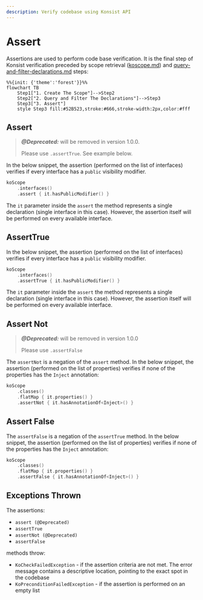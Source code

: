 ```yaml
---
description: Verify codebase using Konsist API
---
```


# Assert

Assertions are used to perform code base verification. It is the final step of Konsist verification preceded by scope retrieval ([koscope.md](koscope.md "mention")) and [query-and-filter-declarations.md](query-and-filter-declarations.md "mention") steps:

```mermaid
%%{init: {'theme':'forest'}}%%
flowchart TB
    Step1["1. Create The Scope"]-->Step2
    Step2["2. Query and Filter The Declarations"]-->Step3
    Step3["3. Assert"]
    style Step3 fill:#52B523,stroke:#666,stroke-width:2px,color:#fff
```

## Assert

> **_@Deprecated:_**  will be removed in version 1.0.0.
> 
> Please use `.assertTrue`. See example below.

In the below snippet, the assertion (performed on the list of interfaces) verifies if every interface has a `public` visibility modifier.

```kotlin
koScope
    .interfaces()
    .assert { it.hasPublicModifier() }
```

The `it` parameter inside the `assert` the method represents a single declaration (single interface in this case). However, the assertion itself will be performed on every available interface.&#x20;

## AssertTrue

In the below snippet, the assertion (performed on the list of interfaces) verifies if every interface has a `public` visibility modifier.

```kotlin
koScope
    .interfaces()
    .assertTrue { it.hasPublicModifier() }
```

The `it` parameter inside the `assert` the method represents a single declaration (single interface in this case). However, the assertion itself will be performed on every available interface.&#x20;

## Assert Not

> **_@Deprecated:_**  will be removed in version 1.0.0
>
> Please use `.assertFalse`

The `assertNot` is a negation of the `assert` method. In the below snippet, the assertion (performed on the list of properties) verifies if none of the properties has the `Inject` annotation:

```kotlin
koScope
    .classes()
    .flatMap { it.properties() }
    .assertNot { it.hasAnnotationOf<Inject>() }
```

## Assert False

The `assertFalse` is a negation of the `assertTrue` method. In the below snippet, the assertion (performed on the list of properties) verifies if none of the properties has the `Inject` annotation:

```kotlin
koScope
    .classes()
    .flatMap { it.properties() }
    .assertFalse { it.hasAnnotationOf<Inject>() }
```

## Exceptions Thrown

The assertions:
- `assert (@Deprecated)` 
- `assertTrue`
- `assertNot (@Deprecated)`
- `assertFalse`

methods throw:

* `KoCheckFailedException` - if the assertion criteria are not met. The error message contains a descriptive location, pointing to the exact spot in the codebase
* `KoPreconditionFailedException` - if the assertion is performed on an empty list
